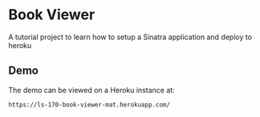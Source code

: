 # Book Viewer
A tutorial project to learn how to setup a Sinatra application and deploy to
heroku

## Demo
The demo can be viewed on a Heroku instance at:
```
https://ls-170-book-viewer-mat.herokuapp.com/
```
